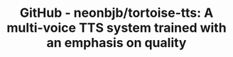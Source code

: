 ---
name: github
host: github.com
origin: https://github.com
pathname: /neonbjb/tortoise-tts
search: ''
href: https://github.com/neonbjb/tortoise-tts
title: >-
  GitHub - neonbjb/tortoise-tts: A multi-voice TTS system trained with an
  emphasis on quality
ogTitle: >-
  GitHub - neonbjb/tortoise-tts: A multi-voice TTS system trained with an
  emphasis on quality
twitterTitle: >-
  GitHub - neonbjb/tortoise-tts: A multi-voice TTS system trained with an
  emphasis on quality
description: >-
  A multi-voice TTS system trained with an emphasis on quality - GitHub -
  neonbjb/tortoise-tts: A multi-voice TTS system trained with an emphasis on
  quality
ogDescription: >-
  A multi-voice TTS system trained with an emphasis on quality - GitHub -
  neonbjb/tortoise-tts: A multi-voice TTS system trained with an emphasis on
  quality
image: >-
  https://opengraph.githubassets.com/8e378029444fd9f53109b6373b6fcd5bd1e4a92c72f62f73fbfa5c8bf64dd5fd/neonbjb/tortoise-tts
ogImage: >-
  https://opengraph.githubassets.com/8e378029444fd9f53109b6373b6fcd5bd1e4a92c72f62f73fbfa5c8bf64dd5fd/neonbjb/tortoise-tts
twitterImage: ''
keywords: ''

---